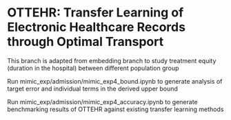 # OTTEHR: Transfer Learning of Electronic Healthcare Records through Optimal Transport  #

This branch is adapted from embedding branch to study treatment equity (duration in the hospital) between different population group

Run mimic_exp/admission/mimic_exp4_bound.ipynb to generate analysis of target error and individual terms in the derived upper bound 

Run mimic_exp/admission/mimic_exp4_accuracy.ipynb to generate benchmarking results of OTTEHR against existing transfer learning methods 



